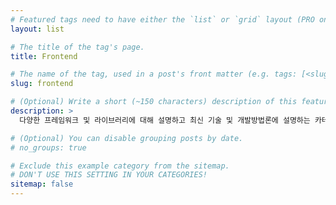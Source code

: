 ```yaml
---
# Featured tags need to have either the `list` or `grid` layout (PRO only).
layout: list

# The title of the tag's page.
title: Frontend

# The name of the tag, used in a post's front matter (e.g. tags: [<slug>]).
slug: frontend

# (Optional) Write a short (~150 characters) description of this featured tag.
description: >
  다양한 프레임워크 및 라이브러리에 대해 설명하고 최신 기술 및 개발방법론에 설명하는 카테고리입니다. 

# (Optional) You can disable grouping posts by date.
# no_groups: true

# Exclude this example category from the sitemap.
# DON'T USE THIS SETTING IN YOUR CATEGORIES!
sitemap: false
---
```

